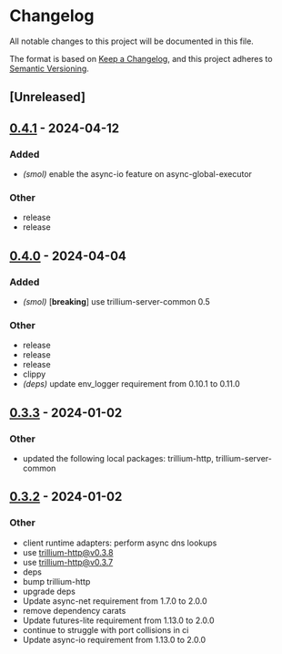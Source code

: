 # Changelog
All notable changes to this project will be documented in this file.

The format is based on [Keep a Changelog](https://keepachangelog.com/en/1.0.0/),
and this project adheres to [Semantic Versioning](https://semver.org/spec/v2.0.0.html).

## [Unreleased]

## [0.4.1](https://github.com/trillium-rs/trillium/compare/trillium-smol-v0.4.0...trillium-smol-v0.4.1) - 2024-04-12

### Added
- *(smol)* enable the async-io feature on async-global-executor

### Other
- release
- release

## [0.4.0](https://github.com/trillium-rs/trillium/compare/trillium-smol-v0.3.3...trillium-smol-v0.4.0) - 2024-04-04

### Added
- *(smol)* [**breaking**] use trillium-server-common 0.5

### Other
- release
- release
- release
- clippy
- *(deps)* update env_logger requirement from 0.10.1 to 0.11.0

## [0.3.3](https://github.com/trillium-rs/trillium/compare/trillium-smol-v0.3.2...trillium-smol-v0.3.3) - 2024-01-02

### Other
- updated the following local packages: trillium-http, trillium-server-common

## [0.3.2](https://github.com/trillium-rs/trillium/compare/trillium-smol-v0.3.1...trillium-smol-v0.3.2) - 2024-01-02

### Other
- client runtime adapters: perform async dns lookups
- use trillium-http@v0.3.8
- use trillium-http@v0.3.7
- deps
- bump trillium-http
- upgrade deps
- Update async-net requirement from 1.7.0 to 2.0.0
- remove dependency carats
- Update futures-lite requirement from 1.13.0 to 2.0.0
- continue to struggle with port collisions in ci
- Update async-io requirement from 1.13.0 to 2.0.0
